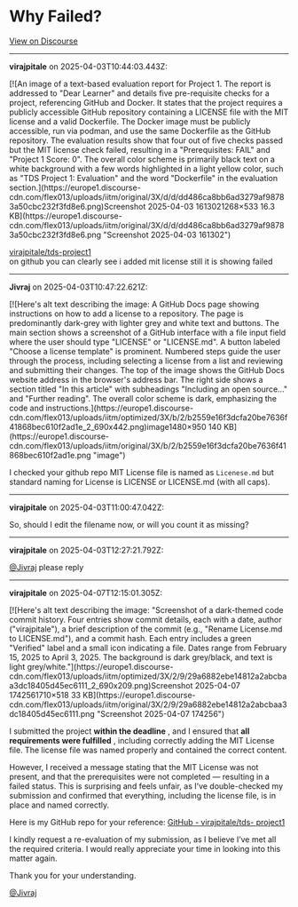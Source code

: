 # Why Failed?

[View on Discourse](https://discourse.onlinedegree.iitm.ac.in/t/why-failed/171672)

---
**virajpitale** on 2025-04-03T10:44:03.443Z:

[![An image of a text-based evaluation report for Project 1. The report is
addressed to "Dear Learner" and details five pre-requisite checks for a
project, referencing GitHub and Docker. It states that the project requires a
publicly accessible GitHub repository containing a LICENSE file with the MIT
license and a valid Dockerfile. The Docker image must be publicly accessible,
run via podman, and use the same Dockerfile as the GitHub repository. The
evaluation results show that four out of five checks passed but the MIT
license check failed, resulting in a "Prerequisites: FAIL" and "Project 1
Score: 0". The overall color scheme is primarily black text on a white
background with a few words highlighted in a light yellow color, such as "TDS
Project 1: Evaluation" and the word "Dockerfile" in the evaluation
section.](https://europe1.discourse-
cdn.com/flex013/uploads/iitm/original/3X/d/d/dd486ca8bb6ad3279af98783a50cbc232f3fd8e6.png)Screenshot
2025-04-03 1613021268×533 16.3 KB](https://europe1.discourse-
cdn.com/flex013/uploads/iitm/original/3X/d/d/dd486ca8bb6ad3279af98783a50cbc232f3fd8e6.png
"Screenshot 2025-04-03 161302")

  
[virajpitale/tds-project1](https://github.com/virajpitale/tds-project1)  
on github you can clearly see i added mit license still it is showing failed



---
**Jivraj** on 2025-04-03T10:47:22.621Z:

[![Here's alt text describing the image: A GitHub Docs page showing
instructions on how to add a license to a repository. The page is
predominantly dark-grey with lighter grey and white text and buttons. The main
section shows a screenshot of a GitHub interface with a file input field where
the user should type "LICENSE" or "LICENSE.md". A button labeled "Choose a
license template" is prominent. Numbered steps guide the user through the
process, including selecting a license from a list and reviewing and
submitting their changes. The top of the image shows the GitHub Docs website
address in the browser's address bar. The right side shows a section titled
"In this article" with subheadings "Including an open source..." and "Further
reading". The overall color scheme is dark, emphasizing the code and
instructions.](https://europe1.discourse-
cdn.com/flex013/uploads/iitm/optimized/3X/b/2/b2559e16f3dcfa20be7636f41868bec610f2ad1e_2_690x442.png)image1480×950
140 KB](https://europe1.discourse-
cdn.com/flex013/uploads/iitm/original/3X/b/2/b2559e16f3dcfa20be7636f41868bec610f2ad1e.png
"image")

I checked your github repo MIT License file is named as `Licenese.md` but
standard naming for License is LICENSE or LICENSE.md (with all caps).



---
**virajpitale** on 2025-04-03T11:00:47.042Z:

So, should I edit the filename now, or will you count it as missing?



---
**virajpitale** on 2025-04-03T12:27:21.792Z:

[@Jivraj](/u/jivraj) please reply



---
**virajpitale** on 2025-04-07T12:15:01.305Z:

[![Here's alt text describing the image: "Screenshot of a dark-themed code
commit history. Four entries show commit details, each with a date, author
("virajpitale"), a brief description of the commit (e.g., "Rename License.md
to LICENSE.md"), and a commit hash. Each entry includes a green "Verified"
label and a small icon indicating a file. Dates range from February 15, 2025
to April 3, 2025. The background is dark grey/black, and text is light
grey/white."](https://europe1.discourse-
cdn.com/flex013/uploads/iitm/optimized/3X/2/9/29a6882ebe14812a2abcbaa3dc18405d45ec6111_2_690x209.png)Screenshot
2025-04-07 1742561710×518 33 KB](https://europe1.discourse-
cdn.com/flex013/uploads/iitm/original/3X/2/9/29a6882ebe14812a2abcbaa3dc18405d45ec6111.png
"Screenshot 2025-04-07 174256")

  
I submitted the project **within the deadline** , and I ensured that **all
requirements were fulfilled** , including correctly adding the MIT License
file. The license file was named properly and contained the correct content.

However, I received a message stating that the MIT License was not present,
and that the prerequisites were not completed — resulting in a failed status.
This is surprising and feels unfair, as I’ve double-checked my submission and
confirmed that everything, including the license file, is in place and named
correctly.

Here is my GitHub repo for your reference: [GitHub - virajpitale/tds-
project1](https://github.com/virajpitale/tds-project1)

I kindly request a re-evaluation of my submission, as I believe I’ve met all
the required criteria. I would really appreciate your time in looking into
this matter again.

Thank you for your understanding.

[@Jivraj](/u/jivraj)



